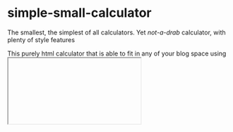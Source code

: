 # simple-small-calculator

The smallest, the simplest of all calculators. Yet *not-a-drab* calculator, with plenty of style features 

This purely html calculator that is able to fit in any of your blog space using <Iframe>.

If you do see any errors, feel free to make a issue or instead pull a request 

Thank you!

